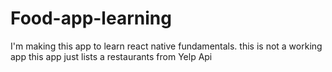 # Food-app-learning
I'm making this app to learn react native fundamentals. this is not a working app this app just lists a restaurants from Yelp Api

